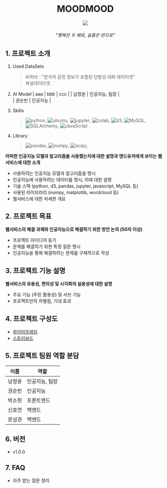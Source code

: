 <div align=center>
  <h1> MOODMOOD </h1>
  <img src="https://drive.google.com/file/d/1r9rbPyo0JyUa5u8OLdwADg2cj512QFaM/view?usp=sharing" 
       style="padding: 0;margin:0;">
  <h6>"행복은 두 배로, 슬픔은 반으로"</h6>


</div>

## 1. 프로젝트 소개
01. Used DataSets
    > AI허브 : "한국어 감정 정보가 포함된 단발성 대화 데이터셋"<br>
      욕설데이터셋

02. AI Model
    | aaa | bbb | ccc |
    |  남정윤   |	인공지능, 팀장  |  
    |  권순빈   |   인공지능    |


03. Skills
    > ![python](https://img.shields.io/badge/python-3.6|3.7-blue), ![ubuntu](https://img.shields.io/badge/ubuntu-16.04-orange), ![jupyter](https://img.shields.io/badge/jupyter-orange), ![colab](https://img.shields.io/badge/google-colab-orange), ![d3](https://img.shields.io/badge/d3-yellow), ![MySQL](https://img.shields.io/badge/MySQL-002b8a), ![SQLAlchemy](https://img.shields.io/badge/SQLAlchemy-63009e), ![JavaScript](https://img.shields.io/badge/-JavaScript-yellow)

04. Library
    > ![pandas](https://img.shields.io/badge/pandas-25b72d), 
    ![numpy](https://img.shields.io/badge/numpy-209d8d),
    ![scipy](https://img.shields.io/badge/scipy-interpolate-d63f38),

**어떠한 인공지능 모델과 알고리즘을 사용했는지에 대한 설명과 엔드유저에게 보이는 웹서비스에 대한 소개**

  - 사용하려는 인공지능 모델과 알고리즘을 명시
  - 인공지능에 사용하려는 데이터를 명시, 이에 대한 설명
  - 기술 스택 (python, d3, pandas, jupyter, javascript, MySQL 등)
  - 사용된 라이브러리 (numpy, matplotlib, wordcloud 등)
  - 웹서비스에 대한 자세한 개요

## 2. 프로젝트 목표

**웹서비스의 해결 과제와 인공지능으로 해결하기 위한 방안 논의 (50자 이상)**
  - 프로젝트 아이디어 동기
  - 문제를 해결하기 위한 특정 질문 명시
  - 인공지능을 통해 해결하려는 문제를 구체적으로 작성

## 3. 프로젝트 기능 설명

**웹서비스의 유용성, 편의성 및 시각화의 실용성에 대한 설명**
  - 주요 기능 (주된 활용성) 및 서브 기능
  - 프로젝트만의 차별점, 기대 효과

## 4. 프로젝트 구성도
  - [와이어프레임](https://www.figma.com/file/fVKhM58EkIDBi7BJebwkBp/MOODMOOD?node-id=0%3A1)
  - [스토리보드](https://docs.google.com/presentation/d/1DTDAZEgTwaf5CVYe-uQtZbqBPVOKa0wAzedMZz1HV6s/edit?usp=sharing)

## 5. 프로젝트 팀원 역할 분담
| 이름 | 역할 |
| ------ | ------ |
|  남정윤   |	인공지능, 팀장  |  
|  권순빈   |   인공지능    |
|  박소현   |	프론트엔드  |
|  신호연   |	백엔드  |
|  문성권   |	백엔드  |

## 6. 버전
  - v1.0.0

## 7. FAQ
  - 자주 받는 질문 정리
